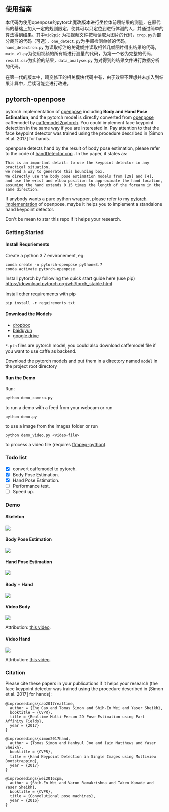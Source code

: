 ## 使用指南

本代码为使用openpose的pytorch魔改版本进行坐位体前屈结果的测量，在原代码的基础上加入一定的规则限定，使其可以只定位到进行体测的人，并通过简单的算法得到结果。其中`vid2pic`
为把视频文件按帧读取为图片的代码，`crop.py`为部分裁剪的代码（可选），`one_detect.py`为手部检测单帧的代码，`hand_detectron.py`
为读取标注的关键帧并读取相邻几帧图片得出结果的代码，`main_v1.py`为使用视频的所有帧进行测量的代码，为第一个较为完整的代码，`result.csv`为实验的结果，`data_analyse.py`
为对得到的结果文件进行数据分析的代码。

在第一代的版本中，畸变修正的相关模块代码中有，由于效果不理想并未加入到结果计算中，后续可能会进行改进。

## pytorch-openpose

pytorch implementation of [openpose](https://github.com/CMU-Perceptual-Computing-Lab/openpose) including **Body and Hand
Pose Estimation**, and the pytorch model is directly converted
from [openpose](https://github.com/CMU-Perceptual-Computing-Lab/openpose) caffemodel
by [caffemodel2pytorch](https://github.com/vadimkantorov/caffemodel2pytorch). You could implement face keypoint
detection in the same way if you are interested in. Pay attention to that the face keypoint detector was trained using
the procedure described in [Simon et al. 2017] for hands.

openpose detects hand by the result of body pose estimation, please refer to the code
of [handDetector.cpp](https://github.com/CMU-Perceptual-Computing-Lab/openpose/blob/master/src/openpose/hand/handDetector.cpp)
.
In the paper, it states as:

```
This is an important detail: to use the keypoint detector in any practical situation, 
we need a way to generate this bounding box. 
We directly use the body pose estimation models from [29] and [4], 
and use the wrist and elbow position to approximate the hand location, 
assuming the hand extends 0.15 times the length of the forearm in the same direction.
```

If anybody wants a pure python wrapper, please refer to
my [pytorch implementation](https://github.com/Hzzone/pytorch-openpose) of openpose, maybe it helps you to implement a
standalone hand keypoint detector.

Don't be mean to star this repo if it helps your research.

### Getting Started

#### Install Requriements

Create a python 3.7 environement, eg:

    conda create -n pytorch-openpose python=3.7
    conda activate pytorch-openpose

Install pytorch by following the quick start guide here (use pip) https://download.pytorch.org/whl/torch_stable.html

Install other requirements with pip

    pip install -r requirements.txt

#### Download the Models

* [dropbox](https://www.dropbox.com/sh/7xbup2qsn7vvjxo/AABWFksdlgOMXR_r5v3RwKRYa?dl=0)
* [baiduyun](https://pan.baidu.com/s/1IlkvuSi0ocNckwbnUe7j-g)
* [google drive](https://drive.google.com/drive/folders/1JsvI4M4ZTg98fmnCZLFM-3TeovnCRElG?usp=sharing)

`*.pth` files are pytorch model, you could also download caffemodel file if you want to use caffe as backend.

Download the pytorch models and put them in a directory named `model` in the project root directory

#### Run the Demo

Run:

    python demo_camera.py

to run a demo with a feed from your webcam or run

    python demo.py

to use a image from the images folder or run

    python demo_video.py <video-file>

to process a video file (requires [ffmpeg-python][ffmpeg]).

[ffmpeg]: https://pypi.org/project/ffmpeg-python/

### Todo list

- [x] convert caffemodel to pytorch.
- [x] Body Pose Estimation.
- [x] Hand Pose Estimation.
- [ ] Performance test.
- [ ] Speed up.

### Demo

#### Skeleton

![](images/skeleton.jpg)

#### Body Pose Estimation

![](images/body_preview.jpg)

#### Hand Pose Estimation

![](images/hand_preview.png)

#### Body + Hand

![](images/demo_preview.png)

#### Video Body

![](images/kc-e129SBb4-sample.processed.gif)

Attribution: [this video](https://www.youtube.com/watch?v=kc-e129SBb4).

#### Video Hand

![](images/yOAmYSW3WyU-sample.small.processed.gif)

Attribution: [this video](https://www.youtube.com/watch?v=yOAmYSW3WyU).

### Citation

Please cite these papers in your publications if it helps your research (the face keypoint detector was trained using
the procedure described in [Simon et al. 2017] for hands):

```
@inproceedings{cao2017realtime,
  author = {Zhe Cao and Tomas Simon and Shih-En Wei and Yaser Sheikh},
  booktitle = {CVPR},
  title = {Realtime Multi-Person 2D Pose Estimation using Part Affinity Fields},
  year = {2017}
}

@inproceedings{simon2017hand,
  author = {Tomas Simon and Hanbyul Joo and Iain Matthews and Yaser Sheikh},
  booktitle = {CVPR},
  title = {Hand Keypoint Detection in Single Images using Multiview Bootstrapping},
  year = {2017}
}

@inproceedings{wei2016cpm,
  author = {Shih-En Wei and Varun Ramakrishna and Takeo Kanade and Yaser Sheikh},
  booktitle = {CVPR},
  title = {Convolutional pose machines},
  year = {2016}
}
```
